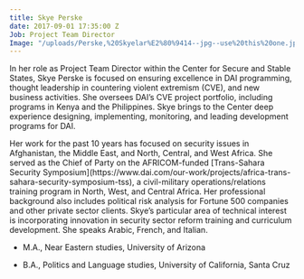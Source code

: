 ```yaml
---
title: Skye Perske
date: 2017-09-01 17:35:00 Z
Job: Project Team Director
Image: "/uploads/Perske,%20Skyelar%E2%80%9414--jpg--use%20this%20one.jpg"
---
```


In her role as Project Team Director within the Center for Secure and Stable States, Skye Perske is focused on ensuring excellence in DAI programming, thought leadership in countering violent extremism (CVE), and new business activities. She oversees DAI’s CVE project portfolio, including programs in Kenya and the Philippines. Skye brings to the Center deep experience designing, implementing, monitoring, and leading development programs for DAI. 

<!--more-->Her work for the past 10 years has focused on security issues in Afghanistan, the Middle East, and North, Central, and West Africa. She served as the Chief of Party on the AFRICOM-funded [Trans-Sahara Security Symposium](https://www.dai.com/our-work/projects/africa-trans-sahara-security-symposium-tss), a civil-military operations/relations training program in North, West, and Central Africa. Her professional background also includes political risk analysis for Fortune 500 companies and other private sector clients. Skye’s particular area of technical interest is incorporating innovation in security sector reform training and curriculum development. She speaks Arabic, French, and Italian.

* M.A., Near Eastern studies, University of Arizona 

* B.A., Politics and Language studies, University of California, Santa Cruz